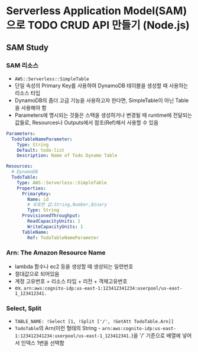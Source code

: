 # Serverless Application Model(SAM)으로 TODO CRUD API 만들기 (Node.js)

## SAM Study

### SAM 리소스

- `AWS::Serverless::SimpleTable`
- 단일 속성의 Primary Key를 사용하여 DynamoDB 테이블을 생성할 때 사용하는 리소스 타입
- DynamoDB의 좀더 고급 기능을 사용하고자 한다면, SimpleTable이 아닌 Table을 사용해야 함
- Parameters에 명시되는 것들은 스택을 생성하거나 변경될 때 runtime에 전달되는 값들로, Resources나 Outputs에서 참조(Ref)해서 사용할 수 있음

```yaml
Parameters:
  TodoTableNameParameter:
    Type: String
    Default: todo-list
    Description: Name of Todo Dynamo Table

Resources:
  # DynamoDB
  TodoTable:
    Type: AWS::Serverless::SimpleTable
    Properties:
      PrimaryKey:
        Name: id
        # 유효한 값:String,Number,Binary
        Type: String
      ProvisionedThroughput:
        ReadCapacityUnits: 1
        WriteCapacityUnits: 1
      TableName:
        Ref: TodoTableNameParameter
```

### Arn: The Amazon Resource Name

- lambda 함수나 ec2 등을 생성할 때 생성되는 일련번호
- 절대값으로 되어있음
- 계정 고유번호 + 리소스 타입 + 리전 + 객체고유번호
- ex. `arn:aws:cognito-idp:us-east-1:123412341234:userpool/us-east-1_123412341.`

### Select, Split

- `TABLE_NAME: !Select [1, !Split ['/', !GetAtt TodoTable.Arn]]`
- `TodoTable`의 Arn(이런 형태의 String - `arn:aws:cognito-idp:us-east-1:123412341234:userpool/us-east-1_123412341.`)을 '/' 기준으로 배열에 넣어서 인덱스 1번을 선택함
